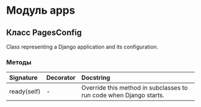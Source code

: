 # Модуль apps



## Класс PagesConfig

Class representing a Django application and its configuration.

### Методы

| Signature   | Decorator | Docstring                                                          |
| :---------- | :-------- | :----------------------------------------------------------------- |
| ready(self) | -         | Override this method in subclasses to run code when Django starts. |